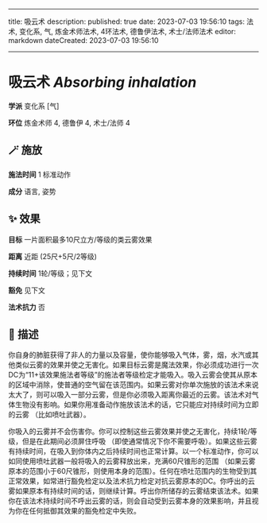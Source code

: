 
---
title: 吸云术
description: 
published: true
date: 2023-07-03 19:56:10
tags: 法术, 变化系, 气, 炼金术师法术, 4环法术, 德鲁伊法术, 术士/法师法术
editor: markdown
dateCreated: 2023-07-03 19:56:10

---

# **吸云术** *Absorbing inhalation*

**学派** 变化系 \[气\] 

**环位** 炼金术师 4, 德鲁伊 4, 术士/法师 4

## 🪄 施放

**施法时间** 1 标准动作

**成分** 语言, 姿势

## ✨ 效果 

**目标** 一片面积最多10尺立方/等级的类云雾效果 

**距离** 近距 (25尺+5尺/2等级)  

**持续时间** 1轮/等级；见下文 

**豁免** 见下文

**法术抗力** 否

## 📖 描述

你自身的肺脏获得了非人的力量以及容量，使你能够吸入气体，雾，烟，水汽或其他类似云雾的效果并使之无害化。如果目标云雾是魔法效果，你必须成功进行一次DC为“11+该效果施法者等级”的施法者等级检定才能吸入。吸入云雾会使其从原本的区域中消除，使普通的空气留在该范围内。如果云雾对你单次施放的该法术来说太大了，则可以吸入一部分云雾，但是你必须吸入距离你最近的云雾。该法术对气体生物没有影响。如果你用准备动作施放该法术的话，它只能应对持续时间为立即的云雾 （比如喷吐武器）。

你吸入的云雾并不会伤害你。你可以控制这些云雾效果并使之无害化，持续1轮/等级，但是在此期间必须屏住呼吸 （即使通常情况下你不需要呼吸）。如果这些云雾有持续时间，在吸入到你体内之后持续时间也正常计算。以一个标准动作，你可以如同使用喷吐武器一般将吸入的云雾释放出来，充满60尺锥形的范围 （如果云雾原本的范围小于60尺锥形，则使用本身的范围）。任何在喷吐范围内的生物受到其正常效果，如常进行豁免检定以及法术抗力检定对抗云雾原本的DC。你呼出的云雾如果原本有持续时间的话，则继续计算。呼出你所储存的云雾结束该法术。如果你在该法术持续时间不呼出云雾的话，则会自动受到云雾本身的效果影响，并且视为你在任何抵御其效果的豁免检定中失败。
    
